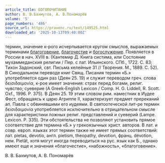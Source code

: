 ```yaml
---
article_title: БОГОПОЧИТАНИЕ
author: В. В.Бахмутов, А. В.Пономарёв
volume: '5'
page_numbers: '486'
source_url: https://pravenc.ru/text/149525.html
downloaded_at: '2025-10-13T09:40:00Z'
---
```


термин, значение к-рого исчерпывается кругом смыслов, выражаемых терминами [благоговение](https://pravenc.ru/text/благоговение.html), [благочестие](https://pravenc.ru/text/благочестие.html) и [богослужение](https://pravenc.ru/text/богослужение.html). Появляется в России в нач. XVIII в. (Кантемир Д. Книга систима, или Состояние мухаммеданския религии / Пер. с лат. Ильинского. СПб., 1722. С. 83; Тихон Задонский, свт. Письма келейные 31 // Творения. М., 1889. С. 52). В Cинодальном переводе книг Свящ. Писания термин «Б.» употребляется один раз (Деян 25. 19) и служит переводом греч. слова δεισιδαιμονία, к-рое имеет значения: страх перед богами, религ. чувство; суеверие (A Greek-English Lexicon / Comp. H. G. Liddell, R. Scott. Oxf., 1996. P. 375). В Деян 25. 19 этим словом рим. наместник в Иудее Фест, обращаясь к царю Агриппе II, характеризует предмет пререканий ап. Павла с обвинявшими его иудеями. В святоотеческой лит-ре термин δεισιδαιμονία употребляется исключительно в отрицательном смысле для характеристики ложных религ. представлений и суеверий (Lampe. Lexicon. P. 335). Эти обстоятельства не позволяют установить прямое соответствие для термина «Б.» у грекоязычных христ. авторов. В лат. и совр. европ. языках этот термин также не имеет прямых соответствий: лат. pietas, devotio, англ. pietism, theopathy, devotion, франц. dévotion, нем. Pietät, хотя могут иногда переводиться на рус. язык как Б., однако имеют еще и значения «благочестие», «набожность», «благоговение».

В. В.  Бахмутов,   А. В.  Пономарёв
